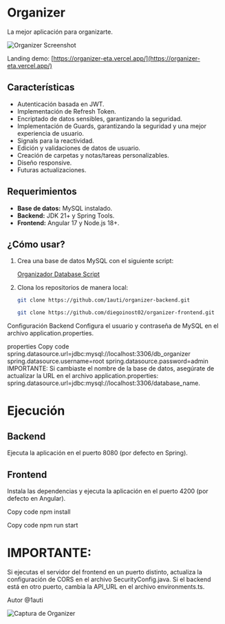 # Organizer

La mejor aplicación para organizarte.

![Organizer Screenshot](https://organizer-eta.vercel.app/)

Landing demo: [https://organizer-eta.vercel.app/](https://organizer-eta.vercel.app/)

## Características

- Autenticación basada en JWT.
- Implementación de Refresh Token.
- Encriptado de datos sensibles, garantizando la seguridad.
- Implementación de Guards, garantizando la seguridad y una mejor experiencia de usuario.
- Signals para la reactividad.
- Edición y validaciones de datos de usuario.
- Creación de carpetas y notas/tareas personalizables.
- Diseño responsive.
- Futuras actualizaciones.

## Requerimientos

- **Base de datos:** MySQL instalado.
- **Backend:** JDK 21+ y Spring Tools.
- **Frontend:** Angular 17 y Node.js 18+.

## ¿Cómo usar?

1. Crea una base de datos MySQL con el siguiente script:

   [Organizador Database Script](https://github.com/1auti/database-organizer/blob/main/organizer-database.sql)

2. Clona los repositorios de manera local:

   ```bash
   git clone https://github.com/1auti/organizer-backend.git 

   git clone https://github.com/diegoinost02/organizer-frontend.git 
Configuración Backend
Configura el usuario y contraseña de MySQL en el archivo application.properties.

properties
Copy code
spring.datasource.url=jdbc:mysql://localhost:3306/db_organizer
spring.datasource.username=root
spring.datasource.password=admin
IMPORTANTE: Si cambiaste el nombre de la base de datos, asegúrate de actualizar la URL en el archivo application.properties:
spring.datasource.url=jdbc:mysql://localhost:3306/database_name.

# Ejecución
## Backend
Ejecuta la aplicación en el puerto 8080 (por defecto en Spring).

## Frontend
Instala las dependencias y ejecuta la aplicación en el puerto 4200 (por defecto en Angular).

Copy code
npm install

Copy code
npm run start
# IMPORTANTE:
Si ejecutas el servidor del frontend en un puerto distinto, actualiza la configuración de CORS en el archivo SecurityConfig.java.
Si el backend está en otro puerto, cambia la API_URL en el archivo environments.ts.

Autor
@1auti

![Captura de Organizer](./assets/app.webp)



